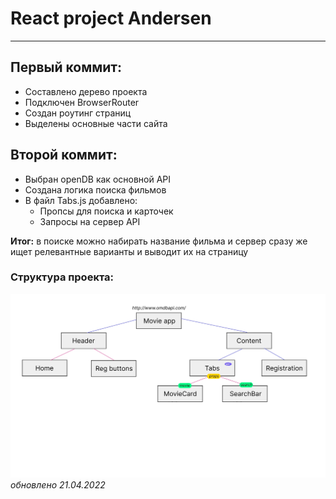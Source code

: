 # React project Andersen
___
## Первый коммит:
- Составлено дерево проекта
- Подключен BrowserRouter
- Создан роутинг страниц
- Выделены основные части сайта

## Второй коммит:
- Выбран openDB как основной API
- Создана логика поиска фильмов
- В файл Tabs.js добавлено:
    + Пропсы для поиска и карточек
    + Запросы на сервер API

 **Итог:** в поиске можно набирать название фильма и сервер сразу же ищет релевантные варианты и выводит их на страницу

### Структура проекта:

![Tux, the Linux mascot](/ReactProject2.jpg)
*обновлено 21.04.2022*
